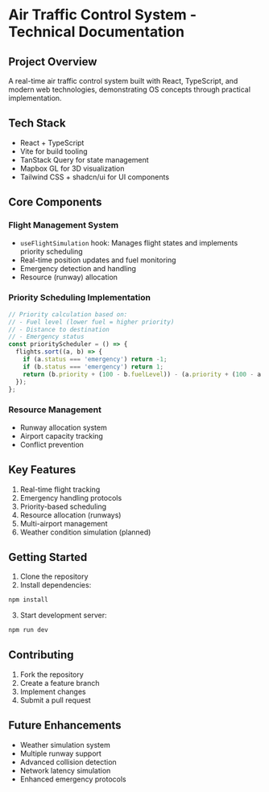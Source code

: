 # Air Traffic Control System - Technical Documentation

## Project Overview
A real-time air traffic control system built with React, TypeScript, and modern web technologies, demonstrating OS concepts through practical implementation.

## Tech Stack
- React + TypeScript
- Vite for build tooling
- TanStack Query for state management
- Mapbox GL for 3D visualization
- Tailwind CSS + shadcn/ui for UI components

## Core Components

### Flight Management System
- `useFlightSimulation` hook: Manages flight states and implements priority scheduling
- Real-time position updates and fuel monitoring
- Emergency detection and handling
- Resource (runway) allocation

### Priority Scheduling Implementation
```typescript
// Priority calculation based on:
// - Fuel level (lower fuel = higher priority)
// - Distance to destination
// - Emergency status
const priorityScheduler = () => {
  flights.sort((a, b) => {
    if (a.status === 'emergency') return -1;
    if (b.status === 'emergency') return 1;
    return (b.priority + (100 - b.fuelLevel)) - (a.priority + (100 - a.fuelLevel));
  });
};
```

### Resource Management
- Runway allocation system
- Airport capacity tracking
- Conflict prevention

## Key Features
1. Real-time flight tracking
2. Emergency handling protocols
3. Priority-based scheduling
4. Resource allocation (runways)
5. Multi-airport management
6. Weather condition simulation (planned)

## Getting Started

1. Clone the repository
2. Install dependencies:
```bash
npm install
```
3. Start development server:
```bash
npm run dev
```

## Contributing
1. Fork the repository
2. Create a feature branch
3. Implement changes
4. Submit a pull request

## Future Enhancements
- Weather simulation system
- Multiple runway support
- Advanced collision detection
- Network latency simulation
- Enhanced emergency protocols